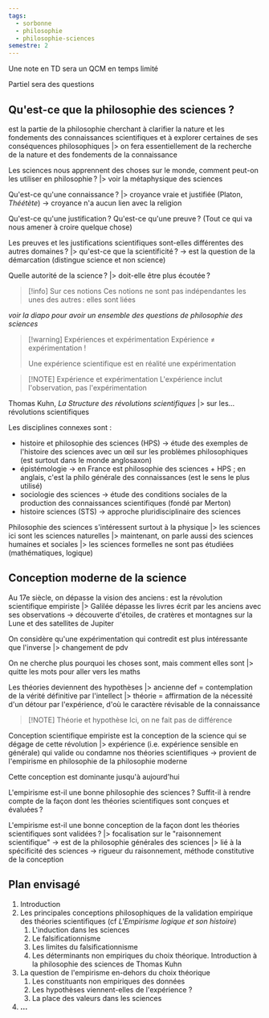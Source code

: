 ```yaml
---
tags:
  - sorbonne
  - philosophie
  - philosophie-sciences
semestre: 2
---
```

Une note en TD sera un QCM en temps limité

Partiel sera des questions
## Qu'est-ce que la philosophie des sciences ?
est la partie de la philosophie cherchant à clarifier la nature et les fondements des connaissances scientifiques et à explorer certaines de ses conséquences philosophiques
|> on fera essentiellement de la recherche de la nature et des fondements de la connaissance

Les sciences nous apprennent des choses sur le monde, comment peut-on les utiliser en philosophie ?
|> voir la métaphysique des sciences

Qu'est-ce qu'une connaissance ?
|> croyance vraie et justifiée (Platon, _Théétète_) -> croyance n'a aucun lien avec la religion

Qu'est-ce qu'une justification ?
Qu'est-ce qu'une preuve ? (Tout ce qui va nous amener à croire quelque chose)

Les preuves et les justifications scientifiques sont-elles différentes des autres domaines ?
|> qu'est-ce que la scientificité ?
-> est la question de la démarcation (distingue science et non science)

Quelle autorité de la science ?
|> doit-elle être plus écoutée ?

> [!info] Sur ces notions
> Ces notions ne sont pas indépendantes les unes des autres : elles sont liées

*voir la diapo pour avoir un ensemble des questions de philosophie des sciences*

> [!warning] Expériences et expérimentation
> Expérience $\neq$ expérimentation !
> 
> Une expérience scientifique est en réalité une expérimentation

> [!NOTE] Expérience et expérimentation
> L'expérience inclut l'observation, pas l'expérimentation

Thomas Kuhn, *La Structure des révolutions scientifiques*
|> sur les... révolutions scientifiques

Les disciplines connexes sont :
- histoire et philosophie des sciences (HPS) -> étude des exemples de l'histoire des sciences avec un œil sur les problèmes philosophiques (est surtout dans le monde anglosaxon)
- épistémologie -> en France est philosophie des sciences + HPS ; en anglais, c'est la philo générale des connaissances (est le sens le plus utilisé)
- sociologie des sciences -> étude des conditions sociales de la production des connaissances scientifiques (fondé par Merton)
- histoire sciences (STS) -> approche pluridisciplinaire des sciences

Philosophie des sciences s'intéressent surtout à la physique
|> les sciences ici sont les sciences naturelles
|> maintenant, on parle aussi des sciences humaines et sociales
|> les sciences formelles ne sont pas étudiées (mathématiques, logique)
## Conception moderne de la science
Au 17e siècle, on dépasse la vision des anciens : est la révolution scientifique empiriste
|> Galilée dépasse les livres écrit par les anciens avec ses observations
-> découverte d'étoiles, de cratères et montagnes sur la Lune et des satellites de Jupiter

On considère qu'une expérimentation qui contredit est plus intéressante que l'inverse
|> changement de pdv

On ne cherche plus pourquoi les choses sont, mais comment elles sont
|> quitte les mots pour aller vers les maths

Les théories deviennent des hypothèses
|> ancienne def = contemplation de la vérité définitive par l'intellect
|> théorie = affirmation de la nécessité d'un détour par l'expérience, d'où le caractère révisable de la connaissance

> [!NOTE] Théorie et hypothèse
> Ici, on ne fait pas de différence

Conception scientifique empiriste est la conception de la science qui se dégage de cette révolution
|> expérience (i.e. expérience sensible en générale) qui valide ou condamne nos théories scientifiques
-> provient de l'empirisme en philosophie de la philosophie moderne

Cette conception est dominante jusqu'à aujourd'hui

L'empirisme est-il une bonne philosophie des sciences ? Suffit-il à rendre compte de la façon dont les théories scientifiques sont conçues et évaluées ?

L'empirisme est-il une bonne conception de la façon dont les théories scientifiques sont validées ?
|> focalisation sur le "raisonnement scientifique" -> est de la philosophie générales des sciences
|> lié à la spécificité des sciences -> rigueur du raisonnement, méthode constitutive de la conception
## Plan envisagé
1. Introduction
2. Les principales conceptions philosophiques de la validation empirique des théories scientifiques (cf _L'Empirisme logique et son histoire_)
	1. L'induction dans les sciences
	2. Le falsificationnisme
	3. Les limites du falsificationnisme
	4. Les déterminants non empiriques du choix théorique. Introduction à la philosophie des sciences de Thomas Kuhn
3. La question de l'empirisme en-dehors du choix théorique
	1. Les constituants non empiriques des données
	2. Les hypothèses viennent-elles de l'expérience ?
	3. La place des valeurs dans les sciences
4. **...**

